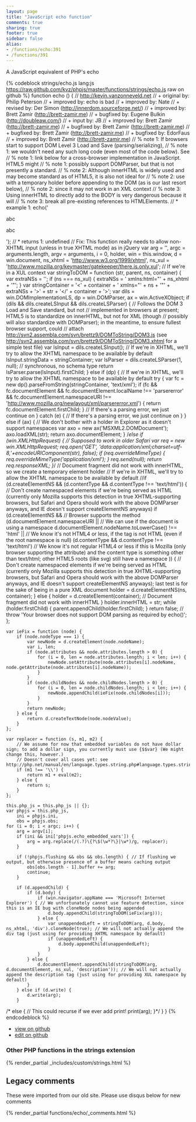 ```yaml
---
layout: page
title: "JavaScript echo function"
comments: true
sharing: true
footer: true
sidebar: false
alias:
- /functions/echo:391
- /functions/391
---
```

<!-- Generated by Rakefile:build -->
A JavaScript equivalent of PHP's echo

{% codeblock strings/echo.js lang:js https://raw.github.com/kvz/phpjs/master/functions/strings/echo.js raw on github %}
function echo () {
    // http://kevin.vanzonneveld.net
    // +   original by: Philip Peterson
    // +   improved by: echo is bad
    // +   improved by: Nate
    // +    revised by: Der Simon (http://innerdom.sourceforge.net/)
    // +   improved by: Brett Zamir (http://brett-zamir.me)
    // +   bugfixed by: Eugene Bulkin (http://doubleaw.com/)
    // +   input by: JB
    // +   improved by: Brett Zamir (http://brett-zamir.me)
    // +   bugfixed by: Brett Zamir (http://brett-zamir.me)
    // +   bugfixed by: Brett Zamir (http://brett-zamir.me)
    // +   bugfixed by: EdorFaus
    // +   improved by: Brett Zamir (http://brett-zamir.me)
    // %        note 1: If browsers start to support DOM Level 3 Load and Save (parsing/serializing),
    // %        note 1: we wouldn't need any such long code (even most of the code below). See
    // %        note 1: link below for a cross-browser implementation in JavaScript. HTML5 might
    // %        note 1: possibly support DOMParser, but that is not presently a standard.
    // %        note 2: Although innerHTML is widely used and may become standard as of HTML5, it is also not ideal for
    // %        note 2: use with a temporary holder before appending to the DOM (as is our last resort below),
    // %        note 2: since it may not work in an XML context
    // %        note 3: Using innerHTML to directly add to the BODY is very dangerous because it will
    // %        note 3: break all pre-existing references to HTMLElements.
    // *     example 1: echo('<div><p>abc</p><p>abc</p></div>');
    // *     returns 1: undefined
    // Fix: This function really needs to allow non-XHTML input (unless in true XHTML mode) as in jQuery
    var arg = '',
        argc = arguments.length,
        argv = arguments,
        i = 0,
        holder, win = this.window,
        d = win.document,
        ns_xhtml = 'http://www.w3.org/1999/xhtml',
        ns_xul = 'http://www.mozilla.org/keymaster/gatekeeper/there.is.only.xul'; // If we're in a XUL context
    var stringToDOM = function (str, parent, ns, container) {
        var extraNSs = '';
        if (ns === ns_xul) {
            extraNSs = ' xmlns:html="' + ns_xhtml + '"';
        }
        var stringContainer = '<' + container + ' xmlns="' + ns + '"' + extraNSs + '>' + str + '</' + container + '>';
        var dils = win.DOMImplementationLS,
            dp = win.DOMParser,
            ax = win.ActiveXObject;
        if (dils && dils.createLSInput && dils.createLSParser) {
            // Follows the DOM 3 Load and Save standard, but not
            // implemented in browsers at present; HTML5 is to standardize on innerHTML, but not for XML (though
            // possibly will also standardize with DOMParser); in the meantime, to ensure fullest browser support, could
            // attach http://svn2.assembla.com/svn/brettz9/DOMToString/DOM3.js (see http://svn2.assembla.com/svn/brettz9/DOMToString/DOM3.xhtml for a simple test file)
            var lsInput = dils.createLSInput();
            // If we're in XHTML, we'll try to allow the XHTML namespace to be available by default
            lsInput.stringData = stringContainer;
            var lsParser = dils.createLSParser(1, null); // synchronous, no schema type
            return lsParser.parse(lsInput).firstChild;
        } else if (dp) {
            // If we're in XHTML, we'll try to allow the XHTML namespace to be available by default
            try {
                var fc = new dp().parseFromString(stringContainer, 'text/xml');
                if (fc && fc.documentElement && fc.documentElement.localName !== 'parsererror' && fc.documentElement.namespaceURI !== 'http://www.mozilla.org/newlayout/xml/parsererror.xml') {
                    return fc.documentElement.firstChild;
                }
                // If there's a parsing error, we just continue on
            } catch (e) {
                // If there's a parsing error, we just continue on
            }
        } else if (ax) { // We don't bother with a holder in Explorer as it doesn't support namespaces
            var axo = new ax('MSXML2.DOMDocument');
            axo.loadXML(str);
            return axo.documentElement;
        }
/*else if (win.XMLHttpRequest) { // Supposed to work in older Safari
            var req = new win.XMLHttpRequest;
            req.open('GET', 'data:application/xml;charset=utf-8,'+encodeURIComponent(str), false);
            if (req.overrideMimeType) {
                req.overrideMimeType('application/xml');
            }
            req.send(null);
            return req.responseXML;
        }*/
        // Document fragment did not work with innerHTML, so we create a temporary element holder
        // If we're in XHTML, we'll try to allow the XHTML namespace to be available by default
        //if (d.createElementNS && (d.contentType && d.contentType !== 'text/html')) { // Don't create namespaced elements if we're being served as HTML (currently only Mozilla supports this detection in true XHTML-supporting browsers, but Safari and Opera should work with the above DOMParser anyways, and IE doesn't support createElementNS anyways)
        if (d.createElementNS && // Browser supports the method
        (d.documentElement.namespaceURI || // We can use if the document is using a namespace
        d.documentElement.nodeName.toLowerCase() !== 'html' || // We know it's not HTML4 or less, if the tag is not HTML (even if the root namespace is null)
        (d.contentType && d.contentType !== 'text/html') // We know it's not regular HTML4 or less if this is Mozilla (only browser supporting the attribute) and the content type is something other than text/html; other HTML5 roots (like svg) still have a namespace
        )) { // Don't create namespaced elements if we're being served as HTML (currently only Mozilla supports this detection in true XHTML-supporting browsers, but Safari and Opera should work with the above DOMParser anyways, and IE doesn't support createElementNS anyways); last test is for the sake of being in a pure XML document
            holder = d.createElementNS(ns, container);
        } else {
            holder = d.createElement(container); // Document fragment did not work with innerHTML
        }
        holder.innerHTML = str;
        while (holder.firstChild) {
            parent.appendChild(holder.firstChild);
        }
        return false;
        // throw 'Your browser does not support DOM parsing as required by echo()';
    };


    var ieFix = function (node) {
        if (node.nodeType === 1) {
            var newNode = d.createElement(node.nodeName);
            var i, len;
            if (node.attributes && node.attributes.length > 0) {
                for (i = 0, len = node.attributes.length; i < len; i++) {
                    newNode.setAttribute(node.attributes[i].nodeName, node.getAttribute(node.attributes[i].nodeName));
                }
            }
            if (node.childNodes && node.childNodes.length > 0) {
                for (i = 0, len = node.childNodes.length; i < len; i++) {
                    newNode.appendChild(ieFix(node.childNodes[i]));
                }
            }
            return newNode;
        } else {
            return d.createTextNode(node.nodeValue);
        }
    };

    var replacer = function (s, m1, m2) {
        // We assume for now that embedded variables do not have dollar sign; to add a dollar sign, you currently must use {$$var} (We might change this, however.)
        // Doesn't cover all cases yet: see http://php.net/manual/en/language.types.string.php#language.types.string.syntax.double
        if (m1 !== '\\') {
            return m1 + eval(m2);
        } else {
            return s;
        }
    };

    this.php_js = this.php_js || {};
    var phpjs = this.php_js,
        ini = phpjs.ini,
        obs = phpjs.obs;
    for (i = 0; i < argc; i++) {
        arg = argv[i];
        if (ini && ini['phpjs.echo_embedded_vars']) {
            arg = arg.replace(/(.?)\{?\$(\w*?\}|\w*)/g, replacer);
        }

        if (!phpjs.flushing && obs && obs.length) { // If flushing we output, but otherwise presence of a buffer means caching output
            obs[obs.length - 1].buffer += arg;
            continue;
        }

        if (d.appendChild) {
            if (d.body) {
                if (win.navigator.appName === 'Microsoft Internet Explorer') { // We unfortunately cannot use feature detection, since this is an IE bug with cloneNode nodes being appended
                    d.body.appendChild(stringToDOM(ieFix(arg)));
                } else {
                    var unappendedLeft = stringToDOM(arg, d.body, ns_xhtml, 'div').cloneNode(true); // We will not actually append the div tag (just using for providing XHTML namespace by default)
                    if (unappendedLeft) {
                        d.body.appendChild(unappendedLeft);
                    }
                }
            } else {
                d.documentElement.appendChild(stringToDOM(arg, d.documentElement, ns_xul, 'description')); // We will not actually append the description tag (just using for providing XUL namespace by default)
            }
        } else if (d.write) {
            d.write(arg);
        }
/* else { // This could recurse if we ever add print!
            print(arg);
        }*/
    }
}
{% endcodeblock %}

 - [view on github](https://github.com/kvz/phpjs/blob/master/functions/strings/echo.js)
 - [edit on github](https://github.com/kvz/phpjs/edit/master/functions/strings/echo.js)

### Other PHP functions in the strings extension
{% render_partial _includes/custom/strings.html %}
## Legacy comments
These were imported from our old site. Please use disqus below for new comments
<div style="overflow-y: scroll; max-height: 500px;">
{% render_partial functions/echo/_comments.html %}
</div>
